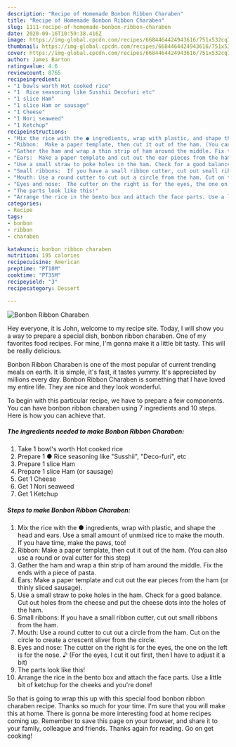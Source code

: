```yaml
---
description: "Recipe of Homemade Bonbon Ribbon Charaben"
title: "Recipe of Homemade Bonbon Ribbon Charaben"
slug: 1111-recipe-of-homemade-bonbon-ribbon-charaben
date: 2020-09-16T10:59:38.416Z
image: https://img-global.cpcdn.com/recipes/6684464424943616/751x532cq70/bonbon-ribbon-charaben-recipe-main-photo.jpg
thumbnail: https://img-global.cpcdn.com/recipes/6684464424943616/751x532cq70/bonbon-ribbon-charaben-recipe-main-photo.jpg
cover: https://img-global.cpcdn.com/recipes/6684464424943616/751x532cq70/bonbon-ribbon-charaben-recipe-main-photo.jpg
author: James Barton
ratingvalue: 4.6
reviewcount: 8765
recipeingredient:
- "1 bowls worth Hot cooked rice"
- "1  Rice seasoning like Susshii Decofuri etc"
- "1 slice Ham"
- "1 slice Ham or sausage"
- "1 Cheese"
- "1 Nori seaweed"
- "1 Ketchup"
recipeinstructions:
- "Mix the rice with the ● ingredients, wrap with plastic, and shape the head and ears. Use a small amount of unmixed rice to make the mouth. If you have time, make the paws, too!"
- "Ribbon:  Make a paper template, then cut it out of the ham. (You can also use a round or oval cutter for this step)"
- "Gather the ham and wrap a thin strip of ham around the middle. Fix the ends with a piece of pasta."
- "Ears:  Make a paper template and cut out the ear pieces from the ham (or thinly sliced sausage)."
- "Use a small straw to poke holes in the ham. Check for a good balance. Cut out holes from the cheese and put the cheese dots into the holes of the ham."
- "Small ribbons:  If you have a small ribbon cutter, cut out small ribbons from the ham."
- "Mouth: Use a round cutter to cut out a circle from the ham. Cut on the circle to create a crescent sliver from the circle."
- "Eyes and nose:  The cutter on the right is for the eyes, the one on the left is for the nose. ♪ (For the eyes, I cut it out first, then I have to adjust it a bit)"
- "The parts look like this!"
- "Arrange the rice in the bento box and attach the face parts. Use a little bit of ketchup for the cheeks and you&#39;re done!"
categories:
- Recipe
tags:
- bonbon
- ribbon
- charaben

katakunci: bonbon ribbon charaben 
nutrition: 195 calories
recipecuisine: American
preptime: "PT18M"
cooktime: "PT35M"
recipeyield: "3"
recipecategory: Dessert

---
```



![Bonbon Ribbon Charaben](https://img-global.cpcdn.com/recipes/6684464424943616/751x532cq70/bonbon-ribbon-charaben-recipe-main-photo.jpg)

Hey everyone, it is John, welcome to my recipe site. Today, I will show you a way to prepare a special dish, bonbon ribbon charaben. One of my favorites food recipes. For mine, I'm gonna make it a little bit tasty. This will be really delicious.

Bonbon Ribbon Charaben is one of the most popular of current trending meals on earth. It is simple, it's fast, it tastes yummy. It's appreciated by millions every day. Bonbon Ribbon Charaben is something that I have loved my entire life. They are nice and they look wonderful.




To begin with this particular recipe, we have to prepare a few components. You can have bonbon ribbon charaben using 7 ingredients and 10 steps. Here is how you can achieve that.

<!--inarticleads1-->

##### The ingredients needed to make Bonbon Ribbon Charaben:

1. Take 1 bowl&#39;s worth Hot cooked rice
1. Prepare 1 ● Rice seasoning like &#34;Susshii&#34;, &#34;Deco-furi&#34;, etc
1. Prepare 1 slice Ham
1. Prepare 1 slice Ham (or sausage)
1. Get 1 Cheese
1. Get 1 Nori seaweed
1. Get 1 Ketchup




<!--inarticleads2-->

##### Steps to make Bonbon Ribbon Charaben:

1. Mix the rice with the ● ingredients, wrap with plastic, and shape the head and ears. Use a small amount of unmixed rice to make the mouth. If you have time, make the paws, too!
1. Ribbon:  Make a paper template, then cut it out of the ham. (You can also use a round or oval cutter for this step)
1. Gather the ham and wrap a thin strip of ham around the middle. Fix the ends with a piece of pasta.
1. Ears:  Make a paper template and cut out the ear pieces from the ham (or thinly sliced sausage).
1. Use a small straw to poke holes in the ham. Check for a good balance. Cut out holes from the cheese and put the cheese dots into the holes of the ham.
1. Small ribbons:  If you have a small ribbon cutter, cut out small ribbons from the ham.
1. Mouth: Use a round cutter to cut out a circle from the ham. Cut on the circle to create a crescent sliver from the circle.
1. Eyes and nose:  The cutter on the right is for the eyes, the one on the left is for the nose. ♪ (For the eyes, I cut it out first, then I have to adjust it a bit)
1. The parts look like this!
1. Arrange the rice in the bento box and attach the face parts. Use a little bit of ketchup for the cheeks and you&#39;re done!




So that is going to wrap this up with this special food bonbon ribbon charaben recipe. Thanks so much for your time. I'm sure that you will make this at home. There is gonna be more interesting food at home recipes coming up. Remember to save this page on your browser, and share it to your family, colleague and friends. Thanks again for reading. Go on get cooking!
